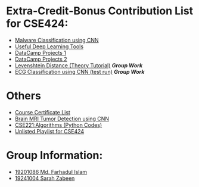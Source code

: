 
# Extra-Credit-Bonus Contribution List for CSE424:

- [Malware Classification using CNN](https://github.com/farhad324/Malware-Classification-Malimg-Dataset-Tensorflow) 
- [Useful Deep Learning Tools](https://github.com/farhad324/useful-deep-learning-tools)
- [DataCamp Projects 1](https://github.com/farhad324/DataCamp-Projects)
- [DataCamp Projects 2](https://github.com/farhad324/S-P-Case-Study-Datacamp-Introduction-to-Python-for-Finance)
- [Levenshtein Distance (Theory Tutorial)](https://youtu.be/x0TRRg3Kn38) ***Group Work***
- [ECG Classification using CNN (test run)](https://github.com/farhad324/CSE424/blob/main/submission%202/ecg_classification_test_run_extra.ipynb) ***Group Work***

# Others
- [Course Certificate List](https://github.com/farhad324/My-eCertificates)
- [Brain MRI Tumor Detection using CNN](https://github.com/farhad324/Brain-MRI-Tumor-Classification-Using-CNN)
- [CSE221:Algorithms (Python Codes)](https://github.com/farhad324/Algorithms-CSE221) 
- [Unlisted Playlist for CSE424](https://youtube.com/playlist?list=PLojmVbOs39UPBUIDMAD-JVEvYRx69MAxj)

# Group Information:
- [19201086 Md. Farhadul Islam](https://github.com/farhad324) 
- [19241004 Sarah Zabeen](https://github.com/SarahZabeen)
